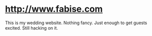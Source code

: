 http://www.fabise.com
======

This is my wedding website. Nothing fancy. Just enough to get guests excited. Still hacking on it.
